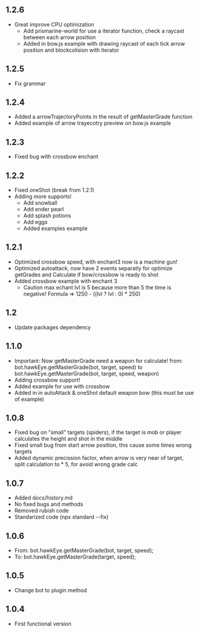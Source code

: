 ## 1.2.6
* Great improve CPU optimization
    * Add prismarine-world for use a iterator function, check a raycast between each arrow position
    * Added in bow.js example with drawing raycast of each tick arrow position and blockcolision with iterator
## 1.2.5
* Fix grammar

## 1.2.4
* Added a arrowTrajectoryPoints in the result of getMasterGrade function
* Added example of arrow trayecotry preview on bow.js example

## 1.2.3
* Fixed bug with crossbow enchant

## 1.2.2
* Fixed oneShot (break from 1.2.1)
* Adding more supports!
    * Add snowball
    * Add ender pearl
    * Add splash potions
    * Add eggs
    * Added examples example

## 1.2.1
* Optimized crossbow speed, with enchant3 now is a machine gun!
* Optimized autoattack, now have 2 events separatly for optimize getGrades and Calculate if bow/crossbow is ready to shot
* Added crossbow example with enchant 3
    * Caution max echant lvl is 5 because more than 5 the time is negative! Formula => 1250 - ((lvl ? lvl : 0) * 250)

## 1.2
* Update packages dependency

## 1.1.0
* Important: Now getMasterGrade need a weapon for calculate! from: bot.hawkEye.getMasterGrade(bot, target, speed) to  bot.hawkEye.getMasterGrade(bot, target, speed, weapon)
* Adding crossbow support!
* Added example for use with crossbow
* Added in in autoAttack & oneShot default weapon bow (this must be use of example)

## 1.0.8
* Fixed bug on "small" targets (spiders), if the target is mob or player calculates the height and shot in the middle
* Fixed small bug from start arrow position, this cause some times wrong targets
* Added dynamic precission factor, when arrow is very near of target, split calculation to * 5, for avoid wrong grade calc


## 1.0.7
* Added docs/history.md
* No fixed bugs and methods
* Removed rubish code
* Standarized code (npx standard --fix)


## 1.0.6
* From: bot.hawkEye.getMasterGrade(bot, target, speed);
* To: bot.hawkEye.getMasterGrade(target, speed);

## 1.0.5
* Change bot to plugin method

## 1.0.4
* First functional version
